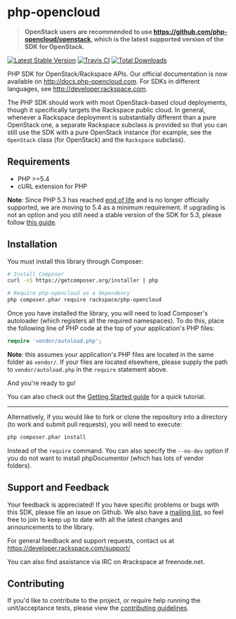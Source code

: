 # php-opencloud

> **OpenStack users are recommended to use https://github.com/php-opencloud/openstack, which
> is the latest supported version of the SDK for OpenStack.**

[![Latest Stable Version](https://poser.pugx.org/rackspace/php-opencloud/v/stable.png)](https://packagist.org/packages/rackspace/php-opencloud) [![Travis CI](https://secure.travis-ci.org/rackspace/php-opencloud.png)](https://travis-ci.org/rackspace/php-opencloud) [![Total Downloads](https://poser.pugx.org/rackspace/php-opencloud/downloads.png)](https://packagist.org/packages/rackspace/php-opencloud)

PHP SDK for OpenStack/Rackspace APIs. Our official documentation is now available on http://docs.php-opencloud.com. For SDKs in different languages, see http://developer.rackspace.com.

The PHP SDK should work with most OpenStack-based cloud deployments,
though it specifically targets the Rackspace public cloud. In
general, whenever a Rackspace deployment is substantially different
than a pure OpenStack one, a separate Rackspace subclass is provided
so that you can still use the SDK with a pure OpenStack instance
(for example, see the `OpenStack` class (for OpenStack) and the
`Rackspace` subclass).

Requirements
------------
* PHP >=5.4
* cURL extension for PHP

**Note**: Since PHP 5.3 has reached [end of life](http://php.net/eol.php) and is no longer officially supported, we are moving to 5.4 as a minimum requirement. If upgrading is not an option and you still need a stable version of the SDK for 5.3, please follow [this guide](http://docs.php-opencloud.com/en/latest/using-php-5.3.html).

Installation
------------
You must install this library through Composer:

```bash
# Install Composer
curl -sS https://getcomposer.org/installer | php

# Require php-opencloud as a dependency
php composer.phar require rackspace/php-opencloud
```

Once you have installed the library, you will need to load Composer's autoloader (which registers all the required
namespaces). To do this, place the following line of PHP code at the top of your application's PHP files:

```php
require 'vendor/autoload.php';
```

**Note**: this assumes your application's PHP files are located in the same folder as `vendor/`. If your files are located
elsewhere, please supply the path to `vendor/autoload.php` in the `require` statement above.

And you're ready to go!

You can also check out the [Getting Started guide](docs/getting-started.md) for a quick tutorial.

- - -

Alternatively, if you would like to fork or clone the repository into a directory (to work and submit pull requests),
you will need to execute:

```bash
php composer.phar install
```

Instead of the `require` command. You can also specify the `--no-dev` option if you do not want to install phpDocumentor
(which has lots of vendor folders).

Support and Feedback
--------------------
Your feedback is appreciated! If you have specific problems or bugs with this SDK, please file an issue on Github. We
also have a [mailing list](https://groups.google.com/forum/#!forum/php-opencloud), so feel free to join to keep up to
date with all the latest changes and announcements to the library.

For general feedback and support requests, contact us at https://developer.rackspace.com/support/

You can also find assistance via IRC on #rackspace at freenode.net.

Contributing
------------
If you'd like to contribute to the project, or require help running the unit/acceptance tests, please view the
[contributing guidelines](https://github.com/rackspace/php-opencloud/blob/master/CONTRIBUTING.md).
